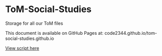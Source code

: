 # ToM-Social-Studies
Storage for all our ToM files

This document is available on GitHub Pages at: code2344.github.io/tom-social-studies.github.io

[View script here](main/ToM-document-main.md)
